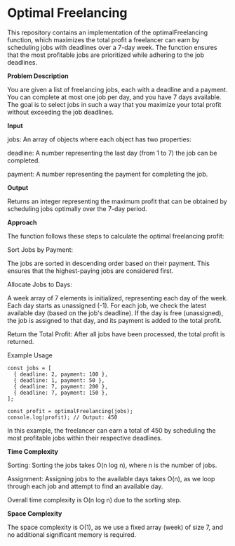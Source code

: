 # Optimal Freelancing

This repository contains an implementation of the optimalFreelancing function, which maximizes the total profit a freelancer can earn by scheduling jobs with deadlines over a 7-day week. The function ensures that the most profitable jobs are prioritized while adhering to the job deadlines.

**Problem Description**

You are given a list of freelancing jobs, each with a deadline and a payment. You can complete at most one job per day, and you have 7 days available. The goal is to select jobs in such a way that you maximize your total profit without exceeding the job deadlines.

**Input**

jobs: An array of objects where each object has two properties:

deadline: A number representing the last day (from 1 to 7) the job can be completed.

payment: A number representing the payment for completing the job.

**Output**

Returns an integer representing the maximum profit that can be obtained by scheduling jobs optimally over the 7-day period.

**Approach**

The function follows these steps to calculate the optimal freelancing profit:

Sort Jobs by Payment:

The jobs are sorted in descending order based on their payment. This ensures that the highest-paying jobs are considered first.

Allocate Jobs to Days:

A week array of 7 elements is initialized, representing each day of the week. Each day starts as unassigned (-1).
For each job, we check the latest available day (based on the job's deadline). If the day is free (unassigned), the job is assigned to that day, and its payment is added to the total profit.

Return the Total Profit: After all jobs have been processed, the total profit is returned.


Example Usage
	
	const jobs = [
	  { deadline: 2, payment: 100 },
	  { deadline: 1, payment: 50 },
	  { deadline: 7, payment: 200 },
	  { deadline: 7, payment: 150 },
	];

	const profit = optimalFreelancing(jobs);
	console.log(profit); // Output: 450
 
In this example, the freelancer can earn a total of 450 by scheduling the most profitable jobs within their respective deadlines.

**Time Complexity**

Sorting: Sorting the jobs takes O(n log n), where n is the number of jobs.

Assignment: Assigning jobs to the available days takes O(n), as we loop through each job and attempt to find an available day.

Overall time complexity is O(n log n) due to the sorting step.

**Space Complexity**

The space complexity is O(1), as we use a fixed array (week) of size 7, and no additional significant memory is required.
